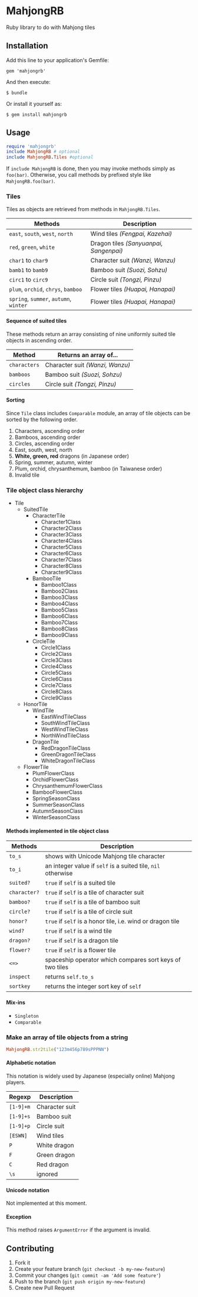 # MahjongRB

Ruby library to do with Mahjong tiles

## Installation

Add this line to your application's Gemfile:

    gem 'mahjongrb'

And then execute:

    $ bundle

Or install it yourself as:

    $ gem install mahjongrb

## Usage

```ruby
require 'mahjongrb'
include MahjongRB # optional
include MahjongRB.Tiles #optional
```

If `include MahjongRB` is done, then you may invoke methods simply as `foo(bar)`.
Otherwise, you call methods by prefixed style like `MahjongRB.foo(bar)`.

### Tiles

Tiles as objects are retrieved from methods in `MahjongRB.Tiles`.

|Methods                               |Description                            |
|--------------------------------------|---------------------------------------|
|`east`, `south`, `west`, `north`      |Wind tiles _(Fengpai, Kazehai)_        |
|`red`, `green`, `white`               |Dragon tiles _(Sanyuanpai, Sangenpai)_ |
|`char1` to `char9`                    |Character suit _(Wanzi, Wanzu)_        |
|`bamb1` to `bamb9`                    |Bamboo suit _(Suozi, Sohzu)_           |
|`circ1` to `circ9`                    |Circle suit _(Tongzi, Pinzu)_          |
|`plum`, `orchid`, `chrys`, `bamboo`   |Flower tiles _(Huapai, Hanapai)_       |
|`spring`, `summer`, `autumn`, `winter`|Flower tiles _(Huapai, Hanapai)_       |

#### Sequence of suited tiles

These methods return an array consisting of nine uniformly suited tile objects in ascending order.

|Method      |Returns an array of...          |
|------------|--------------------------------|
|`characters`|Character suit _(Wanzi, Wanzu)_ |
|`bamboos`   |Bamboo suit _(Suozi, Sohzu)_    |
|`circles`   |Circle suit _(Tongzi, Pinzu)_   |

#### Sorting

Since `Tile` class includes `Comparable` module, an array of tile objects can be sorted by the following order.

1. Characters, ascending order
2. Bamboos, ascending order
3. Circles, ascending order
4. East, south, west, north
5. **White, green, red** dragons (in Japanese order)
6. Spring, summer, autumn, winter
7. Plum, orchid, chrysanthemum, bamboo (in Taiwanese order)
8. Invalid tile

### Tile object class hierarchy

* Tile
    * SuitedTile
        * CharacterTile
            * Character1Class
            * Character2Class
            * Character3Class
            * Character4Class
            * Character5Class
            * Character6Class
            * Character7Class
            * Character8Class
            * Character9Class
        * BambooTile
            * Bamboo1Class
            * Bamboo2Class
            * Bamboo3Class
            * Bamboo4Class
            * Bamboo5Class
            * Bamboo6Class
            * Bamboo7Class
            * Bamboo8Class
            * Bamboo9Class
        * CircleTile
            * Circle1Class
            * Circle2Class
            * Circle3Class
            * Circle4Class
            * Circle5Class
            * Circle6Class
            * Circle7Class
            * Circle8Class
            * Circle9Class
    * HonorTile
        * WindTile
            * EastWindTileClass
            * SouthWindTileClass
            * WestWindTileClass
            * NorthWindTileClass
        * DragonTile
            * RedDragonTileClass
            * GreenDragonTileClass
            * WhiteDragonTileClass
    * FlowerTile
        * PlumFlowerClass
        * OrchidFlowerClass
        * ChrysanthemumFlowerClass
        * BambooFlowerClass
        * SpringSeasonClass
        * SummerSeasonClass
        * AutumnSeasonClass
        * WinterSeasonClass

#### Methods implemented in tile object class

|Methods     |Description                                                 |
|------------|------------------------------------------------------------|
|`to_s`      |shows with Unicode Mahjong tile character                   |
|`to_i`      |an integer value if `self` is a suited tile, `nil` otherwise|
|`suited?`   |`true` if `self` is a suited tile                           |
|`character?`|`true` if `self` is a tile of character suit                |
|`bamboo?`   |`true` if `self` is a tile of bamboo suit                   |
|`circle?`   |`true` if `self` is a tile of circle suit                   |
|`honor?`    |`true` if `self` is a honor tile, i.e. wind or dragon tile  |
|`wind?`     |`true` if `self` is a wind tile                             |
|`dragon?`   |`true` if `self` is a dragon tile                           |
|`flower?`   |`true` if `self` is a flower tile                           |
|`<=>`       |spaceship operator which compares sort keys of two tiles    |
|`inspect`   |returns `self.to_s`                                         |
|`sortkey`   |returns the integer sort key of `self`                      |

#### Mix-ins

* `Singleton`
* `Comparable`

### Make an array of tile objects from a string

```ruby
MahjongRB.str2tile("123m456p789sPPPNN")
```

#### Alphabetic notation

This notation is widely used by Japanese (especially online) Mahjong players.

|Regexp   |Description   |
|---------|--------------|
|`[1-9]+m`|Character suit|
|`[1-9]+s`|Bamboo suit   |
|`[1-9]+p`|Circle suit   |
|`[ESWN]` |Wind tiles    |
|`P`      |White dragon  |
|`F`      |Green dragon  |
|`C`      |Red dragon    |
|`\s`     |ignored       |

#### Unicode notation

Not implemented at this moment.

#### Exception

This method raises `ArgumentError` if the argument is invalid.

## Contributing

1. Fork it
2. Create your feature branch (`git checkout -b my-new-feature`)
3. Commit your changes (`git commit -am 'Add some feature'`)
4. Push to the branch (`git push origin my-new-feature`)
5. Create new Pull Request
